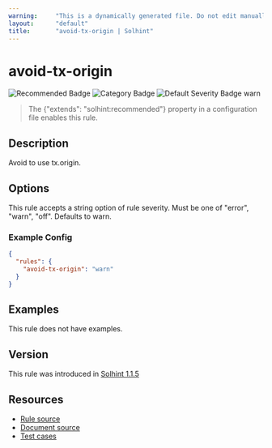 ```yaml
---
warning:     "This is a dynamically generated file. Do not edit manually."
layout:      "default"
title:       "avoid-tx-origin | Solhint"
---
```


# avoid-tx-origin
![Recommended Badge](https://img.shields.io/badge/-Recommended-brightgreen)
![Category Badge](https://img.shields.io/badge/-Security%20Rules-informational)
![Default Severity Badge warn](https://img.shields.io/badge/Default%20Severity-warn-yellow)
> The {"extends": "solhint:recommended"} property in a configuration file enables this rule.


## Description
Avoid to use tx.origin.

## Options
This rule accepts a string option of rule severity. Must be one of "error", "warn", "off". Defaults to warn.

### Example Config
```json
{
  "rules": {
    "avoid-tx-origin": "warn"
  }
}
```


## Examples
This rule does not have examples.

## Version
This rule was introduced in [Solhint 1.1.5](https://github.com/protofire/solhint/blob/v1.1.5)

## Resources
- [Rule source](https://github.com/protofire/solhint/blob/master/lib/rules/security/avoid-tx-origin.js)
- [Document source](https://github.com/protofire/solhint/blob/master/docs/rules/security/avoid-tx-origin.md)
- [Test cases](https://github.com/protofire/solhint/blob/master/test/rules/security/avoid-tx-origin.js)
